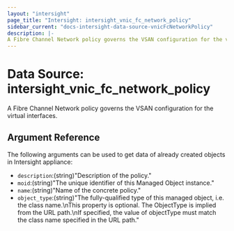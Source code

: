 ```yaml
---
layout: "intersight"
page_title: "Intersight: intersight_vnic_fc_network_policy"
sidebar_current: "docs-intersight-data-source-vnicFcNetworkPolicy"
description: |-
A Fibre Channel Network policy governs the VSAN configuration for the virtual interfaces.
---
```


# Data Source: intersight_vnic_fc_network_policy
A Fibre Channel Network policy governs the VSAN configuration for the virtual interfaces.
## Argument Reference
The following arguments can be used to get data of already created objects in Intersight appliance:
* `description`:(string)"Description of the policy."
* `moid`:(string)"The unique identifier of this Managed Object instance."
* `name`:(string)"Name of the concrete policy."
* `object_type`:(string)"The fully-qualified type of this managed object, i.e. the class name.\nThis property is optional. The ObjectType is implied from the URL path.\nIf specified, the value of objectType must match the class name specified in the URL path."
